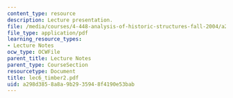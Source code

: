 ```yaml
---
content_type: resource
description: Lecture presentation.
file: /media/courses/4-448-analysis-of-historic-structures-fall-2004/a298d3858a8a9b2935948f4190e53bab_lec6_timber2.pdf
file_type: application/pdf
learning_resource_types:
- Lecture Notes
ocw_type: OCWFile
parent_title: Lecture Notes
parent_type: CourseSection
resourcetype: Document
title: lec6_timber2.pdf
uid: a298d385-8a8a-9b29-3594-8f4190e53bab
---
```

